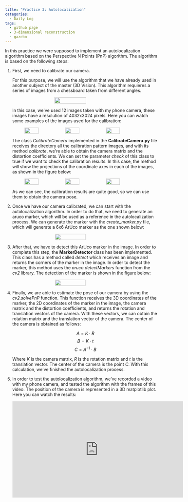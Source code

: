 ```yaml
---
title: "Practice 3: Autolocalization"
categories:
  - Daily Log
tags:
  - github page
  - 3-dimensional reconstruction
  - gazebo
---
```


In this practice we were supposed to implement an autolocalization algorithm based on the Perspective N Points (PnP) algorithm. 
The algorithm is based on the following steps:

1. First, we need to calibrate our camera.

    For this purpose, we will use the algorithm that we have already used in another subject of the master (3D Vision). This algorithm requieres a series of images from
    a chessboard taken from different angles.
    
    <figure class="half" style="display: flex;flex-direction: row; justify-content: center;">
      <img src="{{ site.url }}{{ site.baseurl }}/assets/images/autolocalization/calibration_pattern.svg" alt="" style="width:51%">
    </figure>
    
    In this case, we've used 12 images taken with my phone camera, these images have a resolution of 
    4032x3024 pixels. Here you can watch some examples of the images used for the calibration:
    
    <figure class="half" style="display: flex;flex-direction: row; justify-content: center;">
      <img src="{{ site.url }}{{ site.baseurl }}/assets/images/autolocalization/IMG_4047.png" alt="" style="width:35%">
      <img src="{{ site.url }}{{ site.baseurl }}/assets/images/autolocalization/IMG_4049.png" alt="" style="width:35%">
      <img src="{{ site.url }}{{ site.baseurl }}/assets/images/autolocalization/IMG_4050.png" alt="" style="width:35%">
    </figure>
    
    The class _CalibrateCamera_ implemented in the **CalibrateCamera.py** file receives the directory all the calibration pattern
    images, and with its method _calibrate_, we're able to obtain the camera matrix and the distortion coefficients.
    We can set the parameter _check_ of this class to true if we want to check the calibration results. In this case, the method 
    will show the projections of the coordinate axes in each of the images, as shown in the figure below:
    
    <figure class="half" style="display: flex;flex-direction: row; justify-content: center;">
      <img src="{{ site.url }}{{ site.baseurl }}/assets/images/autolocalization/checking_calibration1.png" alt="" style="width:35%">
      <img src="{{ site.url }}{{ site.baseurl }}/assets/images/autolocalization/checking_calibration2.png" alt="" style="width:35%">
      <img src="{{ site.url }}{{ site.baseurl }}/assets/images/autolocalization/checking_calibration3.png" alt="" style="width:35%">
    </figure>

    As we can see, the calibration results are quite good, so we can use them to obtain the camera pose.

2. Once we have our camera calibrated, we can start with the autolocalization algorithm. In order to do that, we need to generate
an aruco marker, which will be used as a reference in the autolocalization process. We can generate the marker with the _create_marker.py_
file, which will generate a 6x6 ArUco marker as the one shown below:

    <figure class="half" style="display: flex;flex-direction: row; justify-content: center;">
      <img src="{{ site.url }}{{ site.baseurl }}/assets/images/autolocalization/marker.png" alt="" style="width:50%">
    </figure>

3. After that, we have to detect this ArUco marker in the image. In order to complete this step, the **MarkerDetector** class has been implemented.
This class has a method called _detect_ which receives an image and returns the corners of the marker in the image. In order to detect the marker,
this method uses the _aruco.detectMarkers_ function from the _cv2_ library. The detection of the marker is shown in the figure below:

    <figure class="half" style="display: flex;flex-direction: row; justify-content: center;">
      <img src="{{ site.url }}{{ site.baseurl }}/assets/images/autolocalization/marker_detected_cropped.png" alt="" style="width:50%">
    </figure>

4. Finally, we are able to estimate the pose of our camera by using the _cv2.solvePnP_ function. This function receives the 3D coordinates of the marker,
the 2D coordinates of the marker in the image, the camera matrix and the distortion coefficients, and returns the rotation and translation vectors of the camera.
With these vectors, we can obtain the rotation matrix and the translation vector of the camera. The center of the camera is obtained as follows:
   
   $$A = K \cdot R$$
   $$B = K \cdot t$$
   $$C = A^{-1} \cdot B$$
    
   Where _K_ is the camera matrix, _R_ is the rotation matrix and _t_ is the translation vector. The center of the camera is the point _C_.
   With this calculation, we've finished the autolocalization process.

5. In order to test the autolocalization algorithm, we've recorded a video with my phone camera, and tested the algorithm with the frames of this video. The position of the camera is represented
in a 3D matplotlib plot. Here you can watch the results:

   <iframe width="560" height="315" src="https://www.youtube.com/embed/2O89ByXY2I4&amp;playback_rate=2" title="YouTube video player" frameborder="0" 
   allow="accelerometer; autoplay; clipboard-write; encrypted-media; gyroscope; picture-in-picture; web-share" allowfullscreen></iframe>






